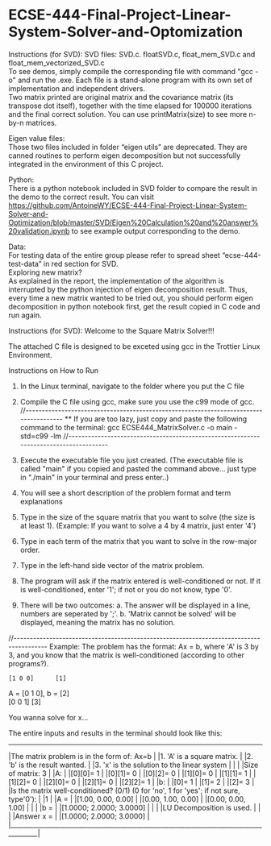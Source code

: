 # ECSE-444-Final-Project-Linear-System-Solver-and-Optomization
Instructions (for SVD):
SVD files: SVD.c. floatSVD.c, float_mem_SVD.c and float_mem_vectorized_SVD.c<br />
To see demos, simply compile the corresponding file with command "gcc -o" and run the .exe. Each file is a stand-alone program with its own set of implementation and independent drivers. <br />
Two matrix printed are original matrix and the covariance matrix (its transpose dot itself), together with the time elapsed for 100000 iterations and the final correct solution. You can use printMatrix(size) to see more n-by-n matrices.

Eigen value files:<br />
Those two files included in folder “eigen utils” are deprecated. They are canned routines to perform eigen decomposition but not successfully integrated in the environment of this C project.<br />

Python:<br />
There is a python notebook included in SVD folder to compare the result in the demo to the correct result. You can visit https://github.com/AntoineWY/ECSE-444-Final-Project-Linear-System-Solver-and-Optimization/blob/master/SVD/Eigen%20Calculation%20and%20answer%20validation.ipynb to see example output corresponding to the demo.

Data:<br />
For testing data of the entire group please refer to spread sheet “ecse-444-test-data” in red section for SVD.<br />
Exploring new matrix?<br />
As explained in the report, the implementation of the algorithm is interrupted by the python injection of eigen decomposition result. Thus, every time a new matrix wanted to be tried out, you should perform eigen decomposition in python notebook first, get the result copied in C code and run again.

Instructions (for SVD):
Welcome to the Square Matrix Solver!!!

The attached C file is designed to be exceted using gcc in the Trottier Linux Environment. 

Instructions on How to Run

1.  In the Linux terminal, navigate to the folder where you put the C file

2. Compile the C file using gcc, make sure you use the c99 mode of gcc. 
//--------------------------------------------------------------------------------------
** If you are too lazy, just copy and paste the following command to the terminal:
gcc ECSE444_MatrixSolver.c -o main -std=c99 -lm
//--------------------------------------------------------------------------------------

3. Execute the executable file you just created. 
(The executable file is called "main" if you copied and pasted the command above...
just type in "./main" in your terminal and press enter..)

4. You will see a short description of the problem format and term explanations

5. Type in the size of the square matrix that you want to solve (the size is at least 1).
(Example: If you want to solve a 4 by 4 matrix, just enter '4')

6. Type in each term of the matrix that you want to solve in the row-major order. 

7. Type in the left-hand side vector of the matrix problem. 

8. The program will ask if the matrix entered is well-conditioned or not.
   If it is well-conditioned, enter '1'; if not or you do not know, type '0'.

9. There will be two outcomes:
	a. The answer will be displayed in a line, numbers are seperated by ';'.
	b. 'Matrix cannot be solved' will be displayed, meaning the matrix has no solution.

//----------------------------------------------------------------------------------------
Example:
The problem has the format: Ax = b, where 'A' is 3 by 3, 
and you know that the matrix is well-conditioned (according to other programs?).

    [1 0 0]      [1]
A = [0 1 0], b = [2]   
    [0 0 1]      [3]

You wanna solve for x...

The entire inputs and results in the terminal should look like this: 
________________________________________________________________________________________
|The matrix problem is in the form of: Ax=b						|
|1. 'A' is a square matrix.								|
|2. 'b' is the result wanted.								|
|3. 'x' is the solution to the linear system						|
|											|
|Size of matrix: 3									|
|A:											|
|[0][0]= 1										|
|[0][1]= 0										|
|[0][2]= 0										|
|[1][0]= 0										|
|[1][1]= 1										|
|[1][2]= 0										|
|[2][0]= 0										|
|[2][1]= 0										|
|[2][2]= 1										|
|b:											|
|[0]= 1											|
|[1]= 2											|
|[2]= 3											|
|Is the matrix well-conditioned? (0/1) (0 for 'no', 1 for 'yes'; if not sure, type'0'):	|
|1											|
|A =											|
|[1.00, 0.00, 0.00]									|
|[0.00, 1.00, 0.00]									|
|[0.00, 0.00, 1.00]									|
|											|
|b = 											|
|[1.0000; 2.0000; 3.0000]								|
|											|
|LU Decomposition is used.								|
|											|
|Answer x = 										|
|[1.0000; 2.0000; 3.0000]								|
|_______________________________________________________________________________________|

